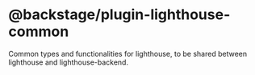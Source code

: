 # @backstage/plugin-lighthouse-common

Common types and functionalities for lighthouse, to be shared between lighthouse and lighthouse-backend.
